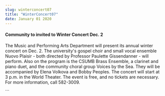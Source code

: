 ```yaml
---
slug: winterconcert07
title: "WinterConcert07"
date: January 01 2020
---
```


 
<h4>Community to invited to Winter Concert Dec. 2</h4>
<p>
  The Music and Performing Arts Department will present its annual winter
  concert on Dec. 2. The university's gospel choir and small vocal ensemble
  Nuovo Plaisir - both directed by Professor Paulette Gissendanner - will
  perform. Also on the program is the CSUMB Brass Ensemble, a clarinet and piano
  duet, and the community choral group Voices by the Sea. They will be
  accompanied by Elena Volkova and Bobby Peoples. The concert will start at 3
  p.m. in the World Theater. The event is free, and no tickets are necessary.
  For more information, call 582-3009.
</p>
```
